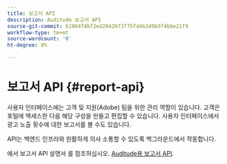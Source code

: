 ```yaml
---
title: 보고서 API
description: Auditude 보고서 API
source-git-commit: 61904f8bf2ed2942072f75fd4b2d9b3f4bbe21f9
workflow-type: tm+mt
source-wordcount: '0'
ht-degree: 0%

---
```



# 보고서 API {#report-api}

사용자 인터페이스에는 고객 및 지원(Adobe) 팀을 위한 관리 역할이 있습니다. 고객은 포털에 액세스한 다음 해당 구성을 만들고 편집할 수 있습니다. 사용자 인터페이스에서 광고 노출 횟수에 대한 보고서를 볼 수도 있습니다.

API는 백엔드 인프라와 원활하게 의사 소통할 수 있도록 백그라운드에서 작동합니다.

에서 보고서 API 설명서 를 참조하십시오. [Auditude용 보고서 API](../assets/auditude-report-api.pdf).
